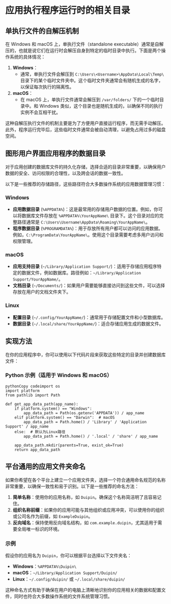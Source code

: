 # 应用执行程序运行时的相关目录

## 单执行文件的自解压机制

在 Windows 和 macOS 上，单执行文件（standalone executable）通常是自解压的，也就是说它们在运行时会解压自身到特定的临时目录中执行。下面是两个操作系统的具体情况：

1. **Windows**：
   - 通常，单执行文件会解压到 `C:\Users\<Username>\AppData\Local\Temp\` 目录下的某个临时文件夹中。这个临时文件夹通常会有随机生成的名字，以保证每次执行的隔离性。
2. **macOS**：
   - 在 macOS 上，单执行文件通常会解压到 `/var/folders/` 下的一个临时目录中。和 Windows 类似，这个目录也是随机生成的，以确保不同的执行实例不会互相干扰。

这种自解压执行文件的机制主要是为了方便用户直接运行程序，而无需手动解压。此外，程序运行完毕后，这些临时文件通常会被自动清理，以避免占用过多的磁盘空间。

## 图形用户界面应用程序的数据目录

对于应用创建的数据库文件的持久化存储，选择合适的目录非常重要，以确保用户数据的安全、访问权限的合理性，以及跨会话的数据一致性。

以下是一些推荐的存储路径，这些路径符合大多数操作系统的应用数据管理习惯：

### Windows

- **应用数据目录** (`%APPDATA%`)：这是最常用的存储用户数据的位置。例如，你可以将数据库文件存放在 `%APPDATA%\YourAppName\` 目录下。这个目录对应的完整路径通常是 `C:\Users\Username\AppData\Roaming\YourAppName\`。
- **程序数据目录** (`%PROGRAMDATA%`)：用于存放所有用户都可以访问的应用数据。例如，`C:\ProgramData\YourAppName\`。使用这个目录需要考虑多用户访问和权限管理。

### macOS

- **应用支持目录** (`~/Library/Application Support/`)：适用于存储应用程序特定的数据文件，例如数据库。路径例如：`~/Library/Application Support/YourAppName/`。
- **文档目录** (`~/Documents/`)：如果用户需要能够直接访问到这些文件，可以选择存放在用户的文档文件夹下。

### Linux

- **配置目录** (`~/.config/YourAppName/`)：通常用于存储配置文件和小型数据库。
- **数据目录** (`~/.local/share/YourAppName/`)：适合存储应用生成的数据文件。

## 实现方法

在你的应用程序中，你可以使用以下代码片段来获取这些特定的目录并创建数据库文件：

### Python 示例（适用于 Windows 和 macOS）

```
pythonCopy codeimport os
import platform
from pathlib import Path

def get_app_data_path(app_name):
    if platform.system() == "Windows":
        app_data_path = Path(os.getenv('APPDATA')) / app_name
    elif platform.system() == "Darwin":  # macOS
        app_data_path = Path.home() / 'Library' / 'Application Support' / app_name
    else:  # 默认为Linux路径
        app_data_path = Path.home() / '.local' / 'share' / app_name

    app_data_path.mkdir(parents=True, exist_ok=True)
    return app_data_path
```

## 平台通用的应用文件夹命名

如果你希望在各个平台上建立一个应用文件夹，选择一个符合通用命名规范的名称非常重要，以确保一致性和易于识别。以下是一些推荐的命名方法：

1. **简单名称**：使用你的应用名称，如 `Duipin`。确保这个名称简洁明了且容易记住。
2. **组织名称前缀**：如果你的应用可能与其他组织或应用冲突，可以使用你的组织或公司名作为前缀，如 `ExampleDuipin`。
3. **反向域名**：保持使用反向域名结构，如 `com.example.duipin`，尤其适用于需要全局唯一标识的环境。

### 示例

假设你的应用名为 `Duipin`，你可以根据平台选择以下文件夹名：

- **Windows**：`%APPDATA%\Duipin\`
- **macOS**：`~/Library/Application Support/Duipin/`
- **Linux**：`~/.config/duipin/` 或 `~/.local/share/duipin/`

这种命名方式有助于确保在用户的电脑上清晰地识别你的应用相关的数据和配置文件，同时也符合大多数操作系统的文件系统管理习惯。
